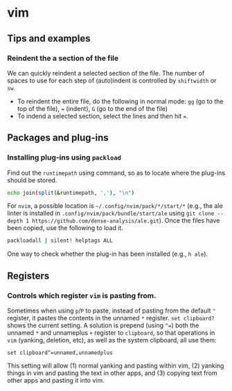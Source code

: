 # vim


## Tips and examples
### Reindent the a section of the file
We can quickly reindent a selected section of the file. The number of spaces to use for each step of (auto)indent is controlled by `shiftwidth` or `sw`.
- To reindent the entire file, do the following in normal mode: `gg` (go to the top of the file), `=` (indent), `G` (go to the end of the file)
- To indend a selected section, select the lines and then hit `=`.


## Packages and plug-ins
### Installing plug-ins using `packload`
Find out the `runtimepath` using command, so as to locate where the plug-ins should be stored.
```bash
echo join(split(&runtimepath, ','), "\n")
```
For `nvim`, a possible location is `~/.config/nvim/pack/*/start/*` (e.g., the ale linter is installed in `.config/nvim/pack/bundle/start/ale` using `git clone --depth 1 https://github.com/dense-analysis/ale.git`). Once the files have been copied, use the following to load it. 
```bash
packloadall | silent! helptags ALL
```
One way to check whether the plug-in has been installed (e.g., `h ale`).


## Registers
### Controls which register `vim` is pasting from.
Sometimes when using `p`/`P` to paste, instead of pasting from the default `"` register, it pastes the contents in the unnamed `*` register. `set clipboard?` shows the current setting. A solution is prepend (using `^=`) both the unnamed `*` and unnameplus `+` register to `clipboard`, so that operations in `vim` (yanking, deletion, etc), as well as the system clipboard, all use them:
```
set clipboard^=unnamed,unnamedplus
```
This setting will allow (1) normal yanking and pasting within vim, (2) yanking things in vim and pasting the text in other apps, and (3) copying text from other apps and pasting it into vim.


